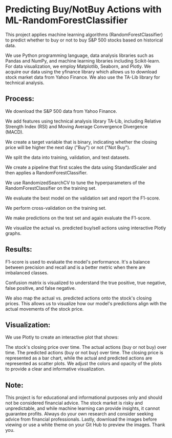 # Predicting Buy/NotBuy Actions with ML-RandomForestClassifier
This project applies machine learning algorithms (RandomForestClassifier) to predict whether to buy or not to buy S&P 500 stocks based on historical data.

We use Python programming language, data analysis libraries such as Pandas and NumPy, and machine learning libraries including Scikit-learn. For data visualization, we employ Matplotlib, Seaborn, and Plotly. We acquire our data using the yfinance library which allows us to download stock market data from Yahoo Finance. We also use the TA-Lib library for technical analysis.

## Process:
We download the S&P 500 data from Yahoo Finance.

We add features using technical analysis library TA-Lib, including Relative Strength Index (RSI) and Moving Average Convergence Divergence (MACD).

We create a target variable that is binary, indicating whether the closing price will be higher the next day ("Buy") or not ("Not Buy").

We split the data into training, validation, and test datasets.

We create a pipeline that first scales the data using StandardScaler and then applies a RandomForestClassifier.

We use RandomizedSearchCV to tune the hyperparameters of the RandomForestClassifier on the training set.

We evaluate the best model on the validation set and report the F1-score.

We perform cross-validation on the training set.

We make predictions on the test set and again evaluate the F1-score.

We visualize the actual vs. predicted buy/sell actions using interactive Plotly graphs.

## Results:
F1-score is used to evaluate the model's performance. It's a balance between precision and recall and is a better metric when there are imbalanced classes.

Confusion matrix is visualized to understand the true positive, true negative, false positive, and false negative.

We also map the actual vs. predicted actions onto the stock's closing prices. This allows us to visualize how our model's predictions align with the actual movements of the stock price.

## Visualization:
We use Plotly to create an interactive plot that shows:

The stock's closing price over time.
The actual actions (buy or not buy) over time.
The predicted actions (buy or not buy) over time.
The closing price is represented as a bar chart, while the actual and predicted actions are represented as scatter plots. We adjust the colors and opacity of the plots to provide a clear and informative visualization.

## Note:
This project is for educational and informational purposes only and should not be considered financial advice. The stock market is risky and unpredictable, and while machine learning can provide insights, it cannot guarantee profits. Always do your own research and consider seeking advice from financial professionals. 
Lastly, download the images before viewing or use a white theme on your Git Hub to preview the images. Thank you. 
